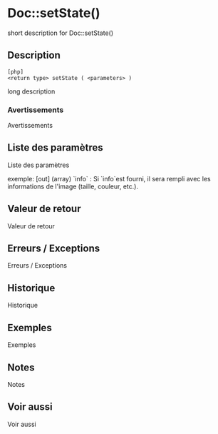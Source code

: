 # Doc::setState()

<div class="short-description">
<span class="fixme template">short description for Doc::setState()</span>
</div>
<!--
<div class="applicability">
Obsolète depuis #.#.#
</div>
-->

## Description

    [php]
    <return type> setState ( <parameters> )

<span class="fixme template">long description</span>

### Avertissements

<span class="fixme template">Avertissements</span>

## Liste des paramètres

<span class="fixme template">Liste des paramètres</span>

<div class="fixme template">
exemple:  
[out] (array) `info`
:   Si `info`est fourni, il sera rempli avec les informations de l'image (taille, couleur, etc.).
</div>

## Valeur de retour

<span class="fixme template">Valeur de retour</span>

## Erreurs / Exceptions

<span class="fixme template">Erreurs / Exceptions</span>

## Historique

<span class="fixme template">Historique</span>

## Exemples

<span class="fixme template">Exemples</span>

## Notes

<span class="fixme template">Notes</span>

## Voir aussi

<span class="fixme template">Voir aussi</span>
